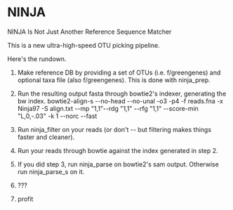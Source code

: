 NINJA
=====

NINJA Is Not Just Another Reference Sequence Matcher

This is a new ultra-high-speed OTU picking pipeline. 

Here's the rundown. 

1. Make reference DB by providing a set of OTUs (i.e. f/greengenes) and optional taxa file (also f/greengenes). This is done with ninja_prep.

2. Run the resulting output fasta through bowtie2's indexer, generating the bw index.
    bowtie2-align-s --no-head --no-unal -o3 -p4 -f reads.fna -x Ninja97 -S align.txt --mp "1,1"--rdg "1,1" --rfg "1,1" --score-min "L,0,-.03" -k 1 --norc --fast

3. Run ninja_filter on your reads (or don't -- but filtering makes things faster and cleaner).

4. Run your reads through bowtie against the index generated in step 2.

5. If you did step 3, run ninja_parse on bowtie2's sam output. Otherwise run ninja_parse_s on it.

6. ???

7. profit 

